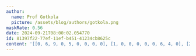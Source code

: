 ```yaml
---
author:
  name: Prof Gotkola
  picture: /assets/blog/authors/gotkola.png
maskRate: 0.56
date: 2024-09-21T08:00:02.054770
id: 81397f22-77ef-11ef-b451-41234cb8625c
content: '[[0, 6, 9, 0, 5, 0, 0, 0, 0], [1, 0, 0, 0, 0, 0, 6, 4, 0], [2, 0, 4, 3, 6, 0, 0, 0, 8], [4, 0, 1, 5, 7, 0, 0, 6, 0], [0, 2, 5, 0, 4, 6, 0, 0, 7], [6, 0, 8, 0, 0, 2, 4, 0, 9], [0, 0, 2, 6, 9, 0, 0, 0, 0], [0, 8, 0, 0, 2, 3, 5, 7, 0], [0, 0, 0, 8, 0, 0, 9, 0, 0]]'
---
```

